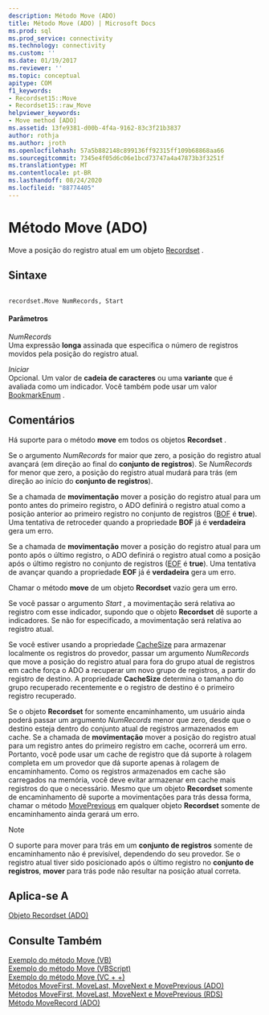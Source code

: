 ```yaml
---
description: Método Move (ADO)
title: Método Move (ADO) | Microsoft Docs
ms.prod: sql
ms.prod_service: connectivity
ms.technology: connectivity
ms.custom: ''
ms.date: 01/19/2017
ms.reviewer: ''
ms.topic: conceptual
apitype: COM
f1_keywords:
- Recordset15::Move
- Recordset15::raw_Move
helpviewer_keywords:
- Move method [ADO]
ms.assetid: 13fe9381-d00b-4f4a-9162-83c3f21b3837
author: rothja
ms.author: jroth
ms.openlocfilehash: 57a5b882148c899136ff92315ff109b68868aa66
ms.sourcegitcommit: 7345e4f05d6c06e1bcd73747a4a47873b3f3251f
ms.translationtype: MT
ms.contentlocale: pt-BR
ms.lasthandoff: 08/24/2020
ms.locfileid: "88774405"
---
```

# <a name="move-method-ado"></a>Método Move (ADO)
Move a posição do registro atual em um objeto [Recordset](./recordset-object-ado.md) .  
  
## <a name="syntax"></a>Sintaxe  
  
```  
  
recordset.Move NumRecords, Start  
```  
  
#### <a name="parameters"></a>Parâmetros  
 *NumRecords*  
 Uma expressão **longa** assinada que especifica o número de registros movidos pela posição do registro atual.  
  
 *Iniciar*  
 Opcional. Um valor de **cadeia de caracteres** ou uma **variante** que é avaliada como um indicador. Você também pode usar um valor [BookmarkEnum](./bookmarkenum.md) .  
  
## <a name="remarks"></a>Comentários  
 Há suporte para o método **move** em todos os objetos **Recordset** .  
  
 Se o argumento *NumRecords* for maior que zero, a posição do registro atual avançará (em direção ao final do **conjunto de registros**). Se *NumRecords* for menor que zero, a posição do registro atual mudará para trás (em direção ao início do **conjunto de registros**).  
  
 Se a chamada de **movimentação** mover a posição do registro atual para um ponto antes do primeiro registro, o ADO definirá o registro atual como a posição anterior ao primeiro registro no conjunto de registros ([BOF](./bof-eof-properties-ado.md) é **true**). Uma tentativa de retroceder quando a propriedade **BOF** já é **verdadeira** gera um erro.  
  
 Se a chamada de **movimentação** mover a posição do registro atual para um ponto após o último registro, o ADO definirá o registro atual como a posição após o último registro no conjunto de registros ([EOF](./bof-eof-properties-ado.md) é **true**). Uma tentativa de avançar quando a propriedade **EOF** já é **verdadeira** gera um erro.  
  
 Chamar o método **move** de um objeto **Recordset** vazio gera um erro.  
  
 Se você passar o argumento *Start* , a movimentação será relativa ao registro com esse indicador, supondo que o objeto **Recordset** dê suporte a indicadores. Se não for especificado, a movimentação será relativa ao registro atual.  
  
 Se você estiver usando a propriedade [CacheSize](./cachesize-property-ado.md) para armazenar localmente os registros do provedor, passar um argumento *NumRecords* que move a posição do registro atual para fora do grupo atual de registros em cache força o ADO a recuperar um novo grupo de registros, a partir do registro de destino. A propriedade **CacheSize** determina o tamanho do grupo recuperado recentemente e o registro de destino é o primeiro registro recuperado.  
  
 Se o objeto **Recordset** for somente encaminhamento, um usuário ainda poderá passar um argumento *NumRecords* menor que zero, desde que o destino esteja dentro do conjunto atual de registros armazenados em cache. Se a chamada de **movimentação** mover a posição do registro atual para um registro antes do primeiro registro em cache, ocorrerá um erro. Portanto, você pode usar um cache de registro que dá suporte à rolagem completa em um provedor que dá suporte apenas à rolagem de encaminhamento. Como os registros armazenados em cache são carregados na memória, você deve evitar armazenar em cache mais registros do que o necessário. Mesmo que um objeto **Recordset** somente de encaminhamento dê suporte a movimentações para trás dessa forma, chamar o método [MovePrevious](./movefirst-movelast-movenext-and-moveprevious-methods-ado.md) em qualquer objeto **Recordset** somente de encaminhamento ainda gerará um erro.  
  
> [!NOTE]
>  O suporte para mover para trás em um **conjunto de registros** somente de encaminhamento não é previsível, dependendo do seu provedor. Se o registro atual tiver sido posicionado após o último registro no **conjunto de registros**, **mover** para trás pode não resultar na posição atual correta.  
  
## <a name="applies-to"></a>Aplica-se A  
 [Objeto Recordset (ADO)](./recordset-object-ado.md)  
  
## <a name="see-also"></a>Consulte Também  
 [Exemplo do método Move (VB)](./move-method-example-vb.md)   
 [Exemplo do método Move (VBScript)](./move-method-example-vbscript.md)   
 [Exemplo do método Move (VC + +)](./move-method-example-vc.md)   
 [Métodos MoveFirst, MoveLast, MoveNext e MovePrevious (ADO)](./movefirst-movelast-movenext-and-moveprevious-methods-ado.md)   
 [Métodos MoveFirst, MoveLast, MoveNext e MovePrevious (RDS)](../rds-api/movefirst-movelast-movenext-and-moveprevious-methods-rds.md)   
 [Método MoveRecord (ADO)](./moverecord-method-ado.md)